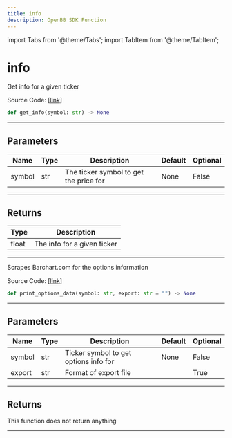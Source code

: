 ```yaml
---
title: info
description: OpenBB SDK Function
---
```


import Tabs from '@theme/Tabs';
import TabItem from '@theme/TabItem';

# info

<Tabs>
<TabItem value="model" label="Model" default>

Get info for a given ticker

Source Code: [[link](https://github.com/OpenBB-finance/OpenBBTerminal/tree/main/openbb_terminal/stocks/options/yfinance_model.py#L325)]

```python
def get_info(symbol: str) -> None
```

---

## Parameters

| Name | Type | Description | Default | Optional |
| ---- | ---- | ----------- | ------- | -------- |
| symbol | str | The ticker symbol to get the price for | None | False |


---

## Returns

| Type | Description |
| ---- | ----------- |
| float | The info for a given ticker |
---



</TabItem>
<TabItem value="view" label="View">

Scrapes Barchart.com for the options information

Source Code: [[link](https://github.com/OpenBB-finance/OpenBBTerminal/tree/main/openbb_terminal/stocks/options/barchart_view.py#L15)]

```python
def print_options_data(symbol: str, export: str = "") -> None
```

---

## Parameters

| Name | Type | Description | Default | Optional |
| ---- | ---- | ----------- | ------- | -------- |
| symbol | str | Ticker symbol to get options info for | None | False |
| export | str | Format of export file |  | True |


---

## Returns

This function does not return anything

---



</TabItem>
</Tabs>